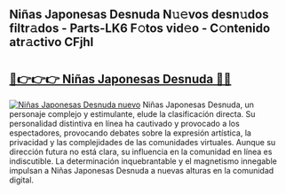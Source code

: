 ## Niñas Japonesas Desnuda N𝚞𝚎vos desn𝚞dos filtr𝚊dos - Parts-LK6 F𝚘tos vid𝚎o - C𝚘ntenido atr𝚊ctivo CFjhl

# <h2><a href="http://mbcxji.tromn.icu/?c=Ni%c3%b1as+Japonesas+Desnuda">🔗👉👉👉 Niñas Japonesas Desnuda 🔗🔗</a></h2>

[![Niñas Japonesas Desnuda nuevo](https://i.imgur.com/pEAQMta.gif)](http://mbcxji.tromn.icu/?c=Ni%c3%b1as+Japonesas+Desnuda)
Niñas Japonesas Desnuda, un personaje complejo y estimulante, elude la clasificación directa. Su personalidad distintiva en línea ha cautivado y provocado a los espectadores, provocando debates sobre la expresión artística, la privacidad y las complejidades de las comunidades virtuales. Aunque su dirección futura no está clara, su influencia en la comunidad en línea es indiscutible. La determinación inquebrantable y el magnetismo innegable impulsan a Niñas Japonesas Desnuda a nuevas alturas en la comunidad digital.
